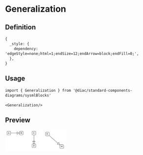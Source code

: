 # Generalization

## Definition

```
{
  _style: { 
    dependency: 'edgeStyle=none;html=1;endSize=12;endArrow=block;endFill=0;',
  },
}
```

## Usage

```
import { Generalization } from '@diac/standard-components-diagrams/sysmlBlocks'

<Generalization/>
```

## Preview

<img src="./generalization.png" width="200"/>
